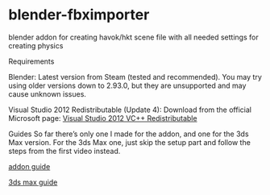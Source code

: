 # blender-fbximporter
blender addon for creating havok/hkt scene file with all needed settings for creating physics

Requirements

Blender: Latest version from Steam (tested and recommended).
You may try using older versions down to 2.93.0, but they are unsupported and may cause unknown issues.

Visual Studio 2012 Redistributable (Update 4):
Download from the official Microsoft page:
[Visual Studio 2012 VC++ Redistributable](https://learn.microsoft.com/en-us/cpp/windows/latest-supported-vc-redist?view=msvc-170#visual-studio-2012-vc-110)

Guides
So far there’s only one I made for the addon, and one for the 3ds Max version.
For the 3ds Max one, just skip the setup part and follow the steps from the first video instead.

[addon guide](https://www.youtube.com/watch?v=f0zeviw5CWE)

[3ds max guide](https://www.youtube.com/watch?v=BjVqN-UMw7w)
